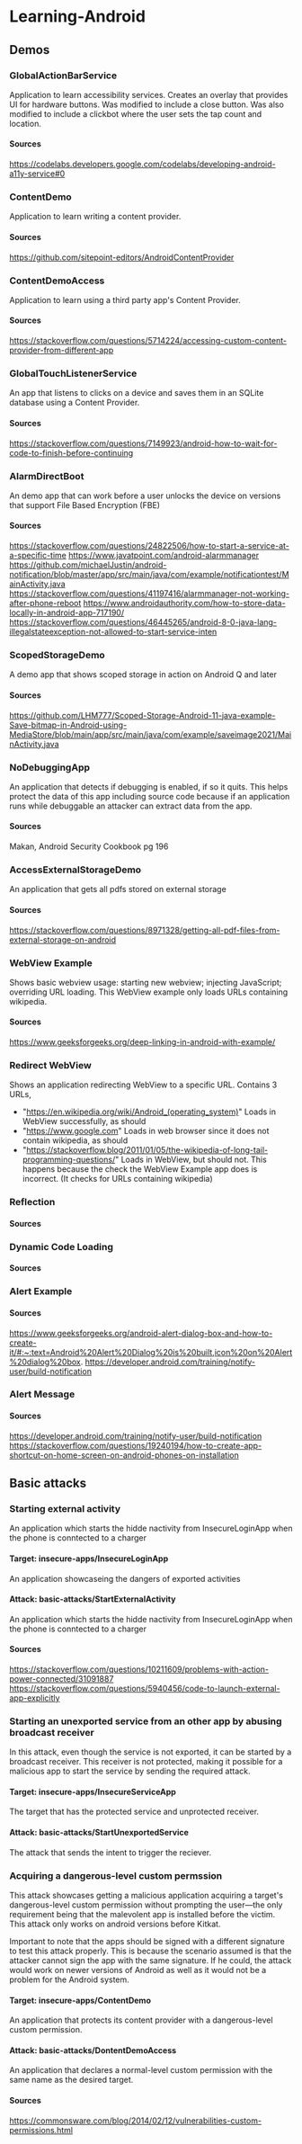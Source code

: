 # Learning-Android

## Demos

### GlobalActionBarService
Application to learn accessibility services.
Creates an overlay that provides UI for hardware buttons.
Was modified to include a close button.
Was also modified to include a clickbot where the user sets the tap count and location.
#### Sources
https://codelabs.developers.google.com/codelabs/developing-android-a11y-service#0

### ContentDemo
Application to learn writing a content provider.
#### Sources 
https://github.com/sitepoint-editors/AndroidContentProvider

### ContentDemoAccess
Application to learn using a third party app's Content Provider.
#### Sources 
https://stackoverflow.com/questions/5714224/accessing-custom-content-provider-from-different-app

### GlobalTouchListenerService
An app that listens to clicks on a device and saves them in an SQLite database using a Content Provider.
#### Sources
https://stackoverflow.com/questions/7149923/android-how-to-wait-for-code-to-finish-before-continuing

### AlarmDirectBoot
An demo app that can work before a user unlocks the device on versions that support File Based Encryption (FBE)
#### Sources
https://stackoverflow.com/questions/24822506/how-to-start-a-service-at-a-specific-time
https://www.javatpoint.com/android-alarmmanager
https://github.com/michaelJustin/android-notification/blob/master/app/src/main/java/com/example/notificationtest/MainActivity.java
https://stackoverflow.com/questions/41197416/alarmmanager-not-working-after-phone-reboot
https://www.androidauthority.com/how-to-store-data-locally-in-android-app-717190/
https://stackoverflow.com/questions/46445265/android-8-0-java-lang-illegalstateexception-not-allowed-to-start-service-inten

### ScopedStorageDemo
A demo app that shows scoped storage in action on Android Q and later

#### Sources
https://github.com/LHM777/Scoped-Storage-Android-11-java-example-Save-bitmap-in-Android-using-MediaStore/blob/main/app/src/main/java/com/example/saveimage2021/MainActivity.java

### NoDebuggingApp
An application that detects if debugging is enabled, if so it quits. This helps protect the data of this app including source code because if an application runs while debuggable an attacker can extract data from the app. 

#### Sources
Makan, Android Security Cookbook pg 196

### AccessExternalStorageDemo
An application that gets all pdfs stored on external storage

#### Sources
https://stackoverflow.com/questions/8971328/getting-all-pdf-files-from-external-storage-on-android

### WebView Example
Shows basic webview usage: starting new webview; injecting JavaScript; overriding URL loading. This WebView example only loads URLs containing wikipedia. 

#### Sources
https://www.geeksforgeeks.org/deep-linking-in-android-with-example/

### Redirect WebView
Shows an application redirecting WebView to a specific URL. Contains 3 URLs,
- "https://en.wikipedia.org/wiki/Android_(operating_system)" Loads in WebView successfully, as should
- "https://www.google.com" Loads in web browser since it does not contain wikipedia, as should
- "https://stackoverflow.blog/2011/01/05/the-wikipedia-of-long-tail-programming-questions/" Loads in WebView, but should not. This happens because the check the WebView Example app does is incorrect. (It checks for URLs containing wikipedia)


### Reflection
#### Sources
### Dynamic Code Loading
#### Sources
### Alert Example
#### Sources
https://www.geeksforgeeks.org/android-alert-dialog-box-and-how-to-create-it/#:~:text=Android%20Alert%20Dialog%20is%20built,icon%20on%20Alert%20dialog%20box.
https://developer.android.com/training/notify-user/build-notification

### Alert Message
#### Sources
https://developer.android.com/training/notify-user/build-notification
https://stackoverflow.com/questions/19240194/how-to-create-app-shortcut-on-home-screen-on-android-phones-on-installation

## Basic attacks

### Starting external activity
An application which starts the hidde nactivity from InsecureLoginApp when the phone is conntected to a charger

#### Target: insecure-apps/InsecureLoginApp
An application showcaseing the dangers of exported activities

#### Attack: basic-attacks/StartExternalActivity
An application which starts the hidde nactivity from InsecureLoginApp when the phone is conntected to a charger

#### Sources
https://stackoverflow.com/questions/10211609/problems-with-action-power-connected/31091887
https://stackoverflow.com/questions/5940456/code-to-launch-external-app-explicitly

### Starting an unexported service from an other app by abusing broadcast receiver
In this attack, even though the service is not exported, it can be started by a broadcast receiver. This receiver is not protected, making it possible for a malicious app to start the service by sending the required attack.

#### Target: insecure-apps/InsecureServiceApp
The target that has the protected service and unprotected receiver.

#### Attack: basic-attacks/StartUnexportedService
The attack that sends the intent to trigger the reciever. 

### Acquiring a dangerous-level custom permssion 
This attack showcases getting a malicious application acquiring a target's dangerous-level custom permission without prompting the user—the only requirement being that the malevolent app is installed before the victim. This attack only works on android versions before Kitkat.

Important to note that the apps should be signed with a different signature to test this attack properly. This is because the scenario assumed is that the attacker cannot sign the app with the same signature. If he could, the attack would work on newer versions of Android as well as it would not be a problem for the Android system.

#### Target: insecure-apps/ContentDemo
An application that protects its content provider with a dangerous-level custom permission.

#### Attack: basic-attacks/DontentDemoAccess
An application that declares a normal-level custom permission with the same name as the desired target. 

#### Sources
https://commonsware.com/blog/2014/02/12/vulnerabilities-custom-permissions.html


